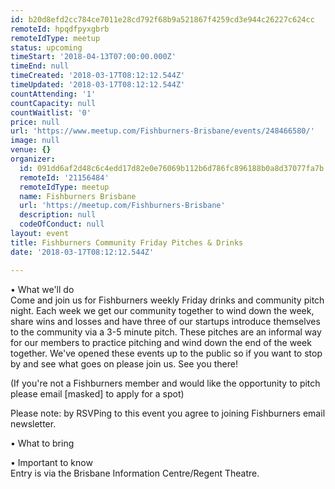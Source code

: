 ```yaml
---
id: b20d8efd2cc784ce7011e28cd792f68b9a521867f4259cd3e944c26227c624cc
remoteId: hpqdfpyxgbrb
remoteIdType: meetup
status: upcoming
timeStart: '2018-04-13T07:00:00.000Z'
timeEnd: null
timeCreated: '2018-03-17T08:12:12.544Z'
timeUpdated: '2018-03-17T08:12:12.544Z'
countAttending: '1'
countCapacity: null
countWaitlist: '0'
price: null
url: 'https://www.meetup.com/Fishburners-Brisbane/events/248466580/'
image: null
venue: {}
organizer:
  id: 091dd6af2d48c6c4edd17d82e0e76069b112b6d786fc896188b0a8d37077fa7b
  remoteId: '21156484'
  remoteIdType: meetup
  name: Fishburners Brisbane
  url: 'https://meetup.com/Fishburners-Brisbane'
  description: null
  codeOfConduct: null
layout: event
title: Fishburners Community Friday Pitches & Drinks
date: '2018-03-17T08:12:12.544Z'

---
```

<p>• What we'll do<br/>Come and join us for Fishburners weekly Friday drinks and community pitch night. Each week we get our community together to wind down the week, share wins and losses and have three of our startups introduce themselves to the community via a 3-5 minute pitch. These pitches are an informal way for our members to practice pitching and wind down the end of the week together. We've opened these events up to the public so if you want to stop by and see what goes on please join us. See you there!</p> <p>(If you're not a Fishburners member and would like the opportunity to pitch please email [masked] to apply for a spot)</p> <p>Please note: by RSVPing to this event you agree to joining Fishburners email newsletter.</p> <p>• What to bring</p> <p>• Important to know<br/>Entry is via the Brisbane Information Centre/Regent Theatre.</p>
